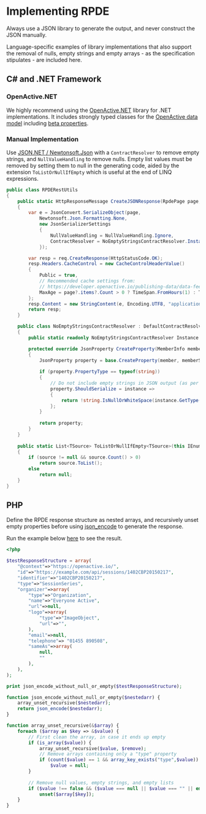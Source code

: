 # Implementing RPDE

Always use a JSON library to generate the output, and never construct the JSON manually.

Language-specific examples of library implementations that also support the removal of nulls, empty strings and empty arrays - as the specification stipulates - are included here.

## C\# and .NET Framework

### OpenActive.NET

We highly recommend using the [OpenActive.NET](https://www.nuget.org/packages/OpenActive.NET/) library for .NET implementations. It includes strongly typed classes for the [OpenActive data model](https://www.openactive.io/modelling-opportunity-data/) including [beta properties](https://www.openactive.io/ns-beta/).

### Manual Implementation

Use [JSON.NET / Newtonsoft.Json](https://www.nuget.org/packages/Newtonsoft.Json/) with a `ContractResolver` to remove empty strings, and `NullValueHandling` to remove nulls. Empty list values must be removed by setting them to null in the generating code, aided by the extension `ToListOrNullIfEmpty` which is useful at the end of LINQ expressions.

```csharp
public class RPDERestUtils
{
    public static HttpResponseMessage CreateJSONResponse(RpdePage page, HttpRequestMessage req)
    {
        var e = JsonConvert.SerializeObject(page,
            Newtonsoft.Json.Formatting.None,
            new JsonSerializerSettings
            {
                NullValueHandling = NullValueHandling.Ignore,
                ContractResolver = NoEmptyStringsContractResolver.Instance
            });

        var resp = req.CreateResponse(HttpStatusCode.OK);
        resp.Headers.CacheControl = new CacheControlHeaderValue()
        {
            Public = true,
            // Recommended cache settings from:
            // https://developer.openactive.io/publishing-data/data-feeds/scaling-feeds
            MaxAge = page?.items?.Count > 0 ? TimeSpan.FromHours(1) : TimeSpan.FromSeconds(8)
        };
        resp.Content = new StringContent(e, Encoding.UTF8, "application/json");
        return resp;
    }

    public class NoEmptyStringsContractResolver : DefaultContractResolver
    {
        public static readonly NoEmptyStringsContractResolver Instance = new NoEmptyStringsContractResolver();

        protected override JsonProperty CreateProperty(MemberInfo member, MemberSerialization memberSerialization)
        {
            JsonProperty property = base.CreateProperty(member, memberSerialization);
            
            if (property.PropertyType == typeof(string))
            {
                // Do not include empty strings in JSON output (as per OpenActive Modelling Specification)
                property.ShouldSerialize = instance =>
                {
                    return !string.IsNullOrWhiteSpace(instance.GetType().GetRuntimeProperty(member.Name).GetValue(instance, null) as string);
                };
            }
            
            return property;
        }
    }
    
    public static List<TSource> ToListOrNullIfEmpty<TSource>(this IEnumerable<TSource> source)
    {
        if (source != null && source.Count() > 0)
            return source.ToList();
        else
            return null;
    }
}
```

## PHP

Define the RPDE response structure as nested arrays, and recursively unset empty properties before using  [json\_encode](http://php.net/manual/en/function.json-encode.php) to generate the response.

Run the example below [here](https://www.tehplayground.com/bQZT9xjRC3ToXbPc) to see the result.

```php
<?php

$testResponseStructure = array(
    "@context"=>"https://openactive.io/",
    "id"=>"https://example.com/api/sessions/1402CBP20150217",
    "identifier"=>"1402CBP20150217",
    "type"=>"SessionSeries",
    "organizer"=>array(
        "type"=>"Organization",
        "name"=>"Everyone Active",
        "url"=>null,
        "logo"=>array(
            "type"=>"ImageObject",
            "url"=>"",
        ),
        "email"=>null,
        "telephone"=> "01455 890508",
        "sameAs"=>array(
            null,
            ""
        ),
    ),
);

print json_encode_without_null_or_empty($testResponseStructure);

function json_encode_without_null_or_empty($nestedarr) {
    array_unset_recursive($nestedarr);
    return json_encode($nestedarr);
}

function array_unset_recursive(&$array) {
    foreach ($array as $key => &$value) {
        // First clean the array, in case it ends up empty
        if (is_array($value)) {
            array_unset_recursive($value, $remove);
            // Remove arrays containing only a "type" property
            if (count($value) == 1 && array_key_exists("type",$value))
                $value = null;
        }
        
        // Remove null values, empty strings, and empty lists
        if ($value !== false && ($value === null || $value === "" || empty($value))) 
            unset($array[$key]);
    }
}
```



